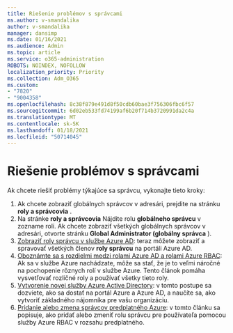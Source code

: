 ```yaml
---
title: Riešenie problémov s správcami
ms.author: v-smandalika
author: v-smandalika
manager: dansimp
ms.date: 01/16/2021
ms.audience: Admin
ms.topic: article
ms.service: o365-administration
ROBOTS: NOINDEX, NOFOLLOW
localization_priority: Priority
ms.collection: Adm_O365
ms.custom:
- "7820"
- "9004358"
ms.openlocfilehash: 8c38f879e491d8f50cdb60bae3f756306fbc6f57
ms.sourcegitcommit: 6d02eb533fd74199af6b20f714b3720991da2c4a
ms.translationtype: MT
ms.contentlocale: sk-SK
ms.lasthandoff: 01/18/2021
ms.locfileid: "50714045"
---
```

# <a name="troubleshoot-administrator-issues"></a>Riešenie problémov s správcami

Ak chcete riešiť problémy týkajúce sa správcu, vykonajte tieto kroky:

1. Ak chcete zobraziť globálnych správcov v adresári, prejdite na stránku **roly a správcovia** .
2. Na stránke **roly a správcovia** Nájdite rolu **globálneho správcu** v zozname rolí. Ak chcete zobraziť všetkých globálnych správcov v adresári, otvorte stránku **Global Administrator (globálny správca** ).
3. [Zobraziť roly správcu v službe Azure AD](https://docs.microsoft.com/azure/active-directory/roles/manage-roles-portal): teraz môžete zobraziť a spravovať všetkých členov **roly správcu** na portáli Azure AD.
4. [Oboznámte sa s rozdielmi medzi rolami Azure AD a rolami Azure RBAC](https://docs.microsoft.com/azure/role-based-access-control/rbac-and-directory-admin-roles): Ak sa v službe Azure nachádzate, môže sa stať, že je to veľmi náročné na pochopenie rôznych rolí v službe Azure. Tento článok pomáha vysvetľovať rozličné roly a používať všetky tieto roly.
5. [Vytvorenie novej služby Azure Active Directory](https://docs.microsoft.com/azure/active-directory/fundamentals/active-directory-access-create-new-tenant): v tomto postupe sa dozviete, ako sa dostať na portál Azure a Azure AD, a naučíte sa, ako vytvoriť základného nájomníka pre vašu organizáciu.
6. [Pridanie alebo zmena správcov predplatného Azure](https://docs.microsoft.com/azure/cost-management-billing/manage/add-change-subscription-administrator): v tomto článku sa popisuje, ako pridať alebo zmeniť rolu správcu pre používateľa pomocou služby Azure RBAC v rozsahu predplatného.

